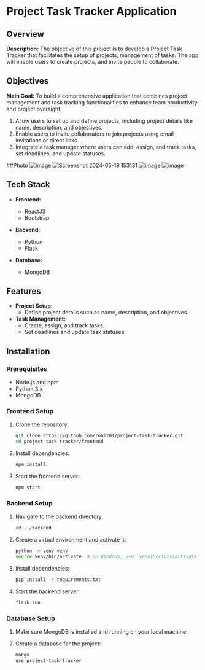 # Project Task Tracker Application

## Overview

**Description:**
The objective of this project is to develop a Project Task Tracker that facilitates the setup of projects, management of tasks. The app will enable users to create projects, and invite people to collaborate.

## Objectives

**Main Goal:**
To build a comprehensive application that combines project management and task tracking functionalities to enhance team productivity and project oversight.

1. Allow users to set up and define projects, including project details like name, description, and objectives.
2. Enable users to invite collaborators to join projects using email invitations or direct links.
3. Integrate a task manager where users can add, assign, and track tasks, set deadlines, and update statuses.

##Photo
![image](https://github.com/ronit01/Project-task-tracker/assets/91108281/fec340db-5d50-4cad-93c9-eeee21d311d4)
![Screenshot 2024-05-19 153131](https://github.com/ronit01/Project-task-tracker/assets/91108281/b7b47033-885c-4f0c-9ea8-fd3b75640ff3)
![image](https://github.com/ronit01/Project-task-tracker/assets/91108281/b8a4b193-4d85-4bfb-bbb6-2d2f227a213c)
![image](https://github.com/ronit01/Project-task-tracker/assets/91108281/11908a45-078a-4dcc-9b22-c896ecfcb426)



## Tech Stack

- **Frontend:**
  - ReactJS
  - Bootstrap

- **Backend:**
  - Python
  - Flask

- **Database:**
  - MongoDB

## Features

- **Project Setup:**
  - Define project details such as name, description, and objectives.
- **Task Management:**
  - Create, assign, and track tasks.
  - Set deadlines and update task statuses.

## Installation

### Prerequisites

- Node.js and npm
- Python 3.x
- MongoDB

### Frontend Setup

1. Clone the repository:
    ```bash
    git clone https://github.com/ronit01/project-task-tracker.git
    cd project-task-tracker/frontend
    ```

2. Install dependencies:
    ```bash
    npm install
    ```

3. Start the frontend server:
    ```bash
    npm start
    ```

### Backend Setup

1. Navigate to the backend directory:
    ```bash
    cd ../backend
    ```

2. Create a virtual environment and activate it:
    ```bash
    python -m venv venv
    source venv/bin/activate  # On Windows, use `venv\Scripts\activate`
    ```

3. Install dependencies:
    ```bash
    pip install -r requirements.txt
    ```

4. Start the backend server:
    ```bash
    flask run
    ```

### Database Setup

1. Make sure MongoDB is installed and running on your local machine.

2. Create a database for the project:
    ```bash
    mongo
    use project-task-tracker
    ```


